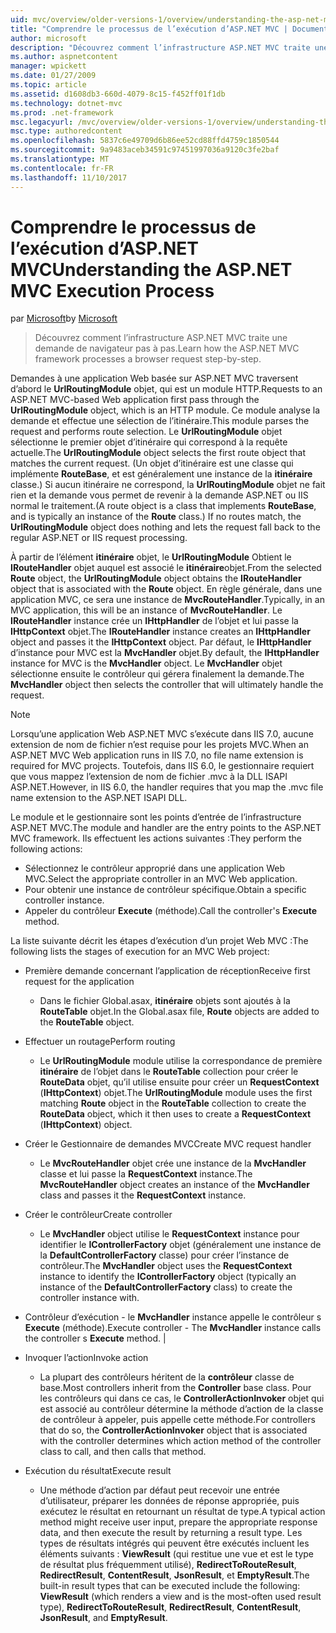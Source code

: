 ```yaml
---
uid: mvc/overview/older-versions-1/overview/understanding-the-asp-net-mvc-execution-process
title: "Comprendre le processus de l’exécution d’ASP.NET MVC | Documents Microsoft"
author: microsoft
description: "Découvrez comment l’infrastructure ASP.NET MVC traite une demande de navigateur pas à pas."
ms.author: aspnetcontent
manager: wpickett
ms.date: 01/27/2009
ms.topic: article
ms.assetid: d1608db3-660d-4079-8c15-f452ff01f1db
ms.technology: dotnet-mvc
ms.prod: .net-framework
msc.legacyurl: /mvc/overview/older-versions-1/overview/understanding-the-asp-net-mvc-execution-process
msc.type: authoredcontent
ms.openlocfilehash: 5837c6e49709d6b86ee52cd88ffd4759c1850544
ms.sourcegitcommit: 9a9483aceb34591c97451997036a9120c3fe2baf
ms.translationtype: MT
ms.contentlocale: fr-FR
ms.lasthandoff: 11/10/2017
---
```

<a name="understanding-the-aspnet-mvc-execution-process"></a><span data-ttu-id="ff95a-103">Comprendre le processus de l’exécution d’ASP.NET MVC</span><span class="sxs-lookup"><span data-stu-id="ff95a-103">Understanding the ASP.NET MVC Execution Process</span></span>
====================
<span data-ttu-id="ff95a-104">par [Microsoft](https://github.com/microsoft)</span><span class="sxs-lookup"><span data-stu-id="ff95a-104">by [Microsoft](https://github.com/microsoft)</span></span>

> <span data-ttu-id="ff95a-105">Découvrez comment l’infrastructure ASP.NET MVC traite une demande de navigateur pas à pas.</span><span class="sxs-lookup"><span data-stu-id="ff95a-105">Learn how the ASP.NET MVC framework processes a browser request step-by-step.</span></span>


<span data-ttu-id="ff95a-106">Demandes à une application Web basée sur ASP.NET MVC traversent d’abord le **UrlRoutingModule** objet, qui est un module HTTP.</span><span class="sxs-lookup"><span data-stu-id="ff95a-106">Requests to an ASP.NET MVC-based Web application first pass through the **UrlRoutingModule** object, which is an HTTP module.</span></span> <span data-ttu-id="ff95a-107">Ce module analyse la demande et effectue une sélection de l’itinéraire.</span><span class="sxs-lookup"><span data-stu-id="ff95a-107">This module parses the request and performs route selection.</span></span> <span data-ttu-id="ff95a-108">Le **UrlRoutingModule** objet sélectionne le premier objet d’itinéraire qui correspond à la requête actuelle.</span><span class="sxs-lookup"><span data-stu-id="ff95a-108">The **UrlRoutingModule** object selects the first route object that matches the current request.</span></span> <span data-ttu-id="ff95a-109">(Un objet d’itinéraire est une classe qui implémente **RouteBase**, et est généralement une instance de la **itinéraire** classe.) Si aucun itinéraire ne correspond, la **UrlRoutingModule** objet ne fait rien et la demande vous permet de revenir à la demande ASP.NET ou IIS normal le traitement.</span><span class="sxs-lookup"><span data-stu-id="ff95a-109">(A route object is a class that implements **RouteBase**, and is typically an instance of the **Route** class.) If no routes match, the **UrlRoutingModule** object does nothing and lets the request fall back to the regular ASP.NET or IIS request processing.</span></span>

<span data-ttu-id="ff95a-110">À partir de l’élément **itinéraire** objet, le **UrlRoutingModule** Obtient le **IRouteHandler** objet auquel est associé le **itinéraire**objet.</span><span class="sxs-lookup"><span data-stu-id="ff95a-110">From the selected **Route** object, the **UrlRoutingModule** object obtains the **IRouteHandler** object that is associated with the **Route** object.</span></span> <span data-ttu-id="ff95a-111">En règle générale, dans une application MVC, ce sera une instance de **MvcRouteHandler**.</span><span class="sxs-lookup"><span data-stu-id="ff95a-111">Typically, in an MVC application, this will be an instance of **MvcRouteHandler**.</span></span> <span data-ttu-id="ff95a-112">Le **IRouteHandler** instance crée un **IHttpHandler** de l’objet et lui passe la **IHttpContext** objet.</span><span class="sxs-lookup"><span data-stu-id="ff95a-112">The **IRouteHandler** instance creates an **IHttpHandler** object and passes it the **IHttpContext** object.</span></span> <span data-ttu-id="ff95a-113">Par défaut, le **IHttpHandler** d’instance pour MVC est la **MvcHandler** objet.</span><span class="sxs-lookup"><span data-stu-id="ff95a-113">By default, the **IHttpHandler** instance for MVC is the **MvcHandler** object.</span></span> <span data-ttu-id="ff95a-114">Le **MvcHandler** objet sélectionne ensuite le contrôleur qui gérera finalement la demande.</span><span class="sxs-lookup"><span data-stu-id="ff95a-114">The **MvcHandler** object then selects the controller that will ultimately handle the request.</span></span>

> [!NOTE]
> <span data-ttu-id="ff95a-115">Lorsqu’une application Web ASP.NET MVC s’exécute dans IIS 7.0, aucune extension de nom de fichier n’est requise pour les projets MVC.</span><span class="sxs-lookup"><span data-stu-id="ff95a-115">When an ASP.NET MVC Web application runs in IIS 7.0, no file name extension is required for MVC projects.</span></span> <span data-ttu-id="ff95a-116">Toutefois, dans IIS 6.0, le gestionnaire requiert que vous mappez l’extension de nom de fichier .mvc à la DLL ISAPI ASP.NET.</span><span class="sxs-lookup"><span data-stu-id="ff95a-116">However, in IIS 6.0, the handler requires that you map the .mvc file name extension to the ASP.NET ISAPI DLL.</span></span>


<span data-ttu-id="ff95a-117">Le module et le gestionnaire sont les points d’entrée de l’infrastructure ASP.NET MVC.</span><span class="sxs-lookup"><span data-stu-id="ff95a-117">The module and handler are the entry points to the ASP.NET MVC framework.</span></span> <span data-ttu-id="ff95a-118">Ils effectuent les actions suivantes :</span><span class="sxs-lookup"><span data-stu-id="ff95a-118">They perform the following actions:</span></span>

- <span data-ttu-id="ff95a-119">Sélectionnez le contrôleur approprié dans une application Web MVC.</span><span class="sxs-lookup"><span data-stu-id="ff95a-119">Select the appropriate controller in an MVC Web application.</span></span>
- <span data-ttu-id="ff95a-120">Pour obtenir une instance de contrôleur spécifique.</span><span class="sxs-lookup"><span data-stu-id="ff95a-120">Obtain a specific controller instance.</span></span>
- <span data-ttu-id="ff95a-121">Appeler du contrôleur **Execute** (méthode).</span><span class="sxs-lookup"><span data-stu-id="ff95a-121">Call the controller's **Execute** method.</span></span>

<span data-ttu-id="ff95a-122">La liste suivante décrit les étapes d’exécution d’un projet Web MVC :</span><span class="sxs-lookup"><span data-stu-id="ff95a-122">The following lists the stages of execution for an MVC Web project:</span></span>

- <span data-ttu-id="ff95a-123">Première demande concernant l’application de réception</span><span class="sxs-lookup"><span data-stu-id="ff95a-123">Receive first request for the application</span></span> 

    - <span data-ttu-id="ff95a-124">Dans le fichier Global.asax, **itinéraire** objets sont ajoutés à la **RouteTable** objet.</span><span class="sxs-lookup"><span data-stu-id="ff95a-124">In the Global.asax file, **Route** objects are added to the **RouteTable** object.</span></span>
- <span data-ttu-id="ff95a-125">Effectuer un routage</span><span class="sxs-lookup"><span data-stu-id="ff95a-125">Perform routing</span></span> 

    - <span data-ttu-id="ff95a-126">Le **UrlRoutingModule** module utilise la correspondance de première **itinéraire** de l’objet dans le **RouteTable** collection pour créer le **RouteData** objet, qu’il utilise ensuite pour créer un **RequestContext** (**IHttpContext**) objet.</span><span class="sxs-lookup"><span data-stu-id="ff95a-126">The **UrlRoutingModule** module uses the first matching **Route** object in the **RouteTable** collection to create the **RouteData** object, which it then uses to create a **RequestContext** (**IHttpContext**) object.</span></span>
- <span data-ttu-id="ff95a-127">Créer le Gestionnaire de demandes MVC</span><span class="sxs-lookup"><span data-stu-id="ff95a-127">Create MVC request handler</span></span> 

    - <span data-ttu-id="ff95a-128">Le **MvcRouteHandler** objet crée une instance de la **MvcHandler** classe et lui passe la **RequestContext** instance.</span><span class="sxs-lookup"><span data-stu-id="ff95a-128">The **MvcRouteHandler** object creates an instance of the **MvcHandler** class and passes it the **RequestContext** instance.</span></span>
- <span data-ttu-id="ff95a-129">Créer le contrôleur</span><span class="sxs-lookup"><span data-stu-id="ff95a-129">Create controller</span></span> 

    - <span data-ttu-id="ff95a-130">Le **MvcHandler** object utilise le **RequestContext** instance pour identifier le **IControllerFactory** objet (généralement une instance de la  **DefaultControllerFactory** classe) pour créer l’instance de contrôleur.</span><span class="sxs-lookup"><span data-stu-id="ff95a-130">The **MvcHandler** object uses the **RequestContext** instance to identify the **IControllerFactory** object (typically an instance of the **DefaultControllerFactory** class) to create the controller instance with.</span></span>
- <span data-ttu-id="ff95a-131">Contrôleur d’exécution - le **MvcHandler** instance appelle le contrôleur s **Execute** (méthode).</span><span class="sxs-lookup"><span data-stu-id="ff95a-131">Execute controller - The **MvcHandler** instance calls the controller s **Execute** method.</span></span> |
- <span data-ttu-id="ff95a-132">Invoquer l’action</span><span class="sxs-lookup"><span data-stu-id="ff95a-132">Invoke action</span></span> 

    - <span data-ttu-id="ff95a-133">La plupart des contrôleurs héritent de la **contrôleur** classe de base.</span><span class="sxs-lookup"><span data-stu-id="ff95a-133">Most controllers inherit from the **Controller** base class.</span></span> <span data-ttu-id="ff95a-134">Pour les contrôleurs qui dans ce cas, le **ControllerActionInvoker** objet qui est associé au contrôleur détermine la méthode d’action de la classe de contrôleur à appeler, puis appelle cette méthode.</span><span class="sxs-lookup"><span data-stu-id="ff95a-134">For controllers that do so, the **ControllerActionInvoker** object that is associated with the controller determines which action method of the controller class to call, and then calls that method.</span></span>
- <span data-ttu-id="ff95a-135">Exécution du résultat</span><span class="sxs-lookup"><span data-stu-id="ff95a-135">Execute result</span></span> 

    - <span data-ttu-id="ff95a-136">Une méthode d’action par défaut peut recevoir une entrée d’utilisateur, préparer les données de réponse appropriée, puis exécutez le résultat en retournant un résultat de type.</span><span class="sxs-lookup"><span data-stu-id="ff95a-136">A typical action method might receive user input, prepare the appropriate response data, and then execute the result by returning a result type.</span></span> <span data-ttu-id="ff95a-137">Les types de résultats intégrés qui peuvent être exécutés incluent les éléments suivants : **ViewResult** (qui restitue une vue et est le type de résultat plus fréquemment utilisé), **RedirectToRouteResult**,  **RedirectResult**, **ContentResult**, **JsonResult**, et **EmptyResult**.</span><span class="sxs-lookup"><span data-stu-id="ff95a-137">The built-in result types that can be executed include the following: **ViewResult** (which renders a view and is the most-often used result type), **RedirectToRouteResult**, **RedirectResult**, **ContentResult**, **JsonResult**, and **EmptyResult**.</span></span>
